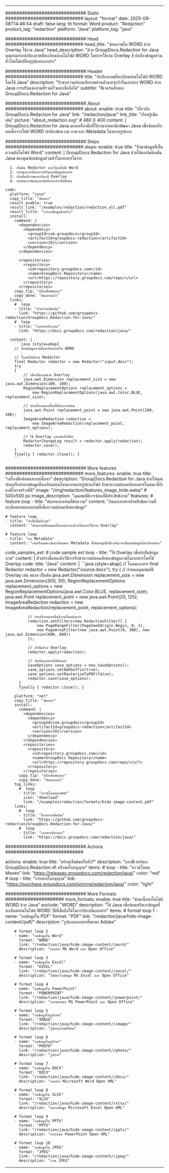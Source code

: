 
---
############################# Static ############################
layout: "format"
date:  2025-08-08T14:46:54
draft: false
lang: th
format: Word
product: "Redaction"
product_tag: "redaction"
platform: "Java"
platform_tag: "java"

############################# Head ############################
head_title: "ซ่อนภาพใน WORD ด้วย Overlay ใช้งาน Java"
head_description: "ด้วย GroupDocs.Redaction for Java คุณสามารถปกป้องภาพที่ละเอียดอ่อนในไฟล์ WORD โดยการใช้งาน Overlay สี ปกป้องข้อมูลส่วนตัวโดยไม่เปลี่ยนรูปแบบเอกสาร"

############################# Header ############################
title: "ปกป้องภาพที่ละเอียดอ่อนในไฟล์ WORD โดยใช้ Java" 
description: "รักษาความปลอดภัยภาพส่วนตัวและธุรกิจในเอกสาร WORD ด้วย Java การปรับแต่งภาพที่รวดเร็วและเชื่อถือได้"
subtitle: "ฟีเจอร์หลักของ GroupDocs.Redaction for Java" 

############################# About ############################
about:
    enable: true
    title: "เกี่ยวกับ GroupDocs.Redaction for Java"
    link: "/redaction/java/"
    link_title: "เรียนรู้เพิ่มเติม"
    picture: "about_redaction.svg" # 480 X 400
    content: |
       GroupDocs.Redaction for Java มอบเครื่องมือที่ใช้งานง่ายแก่นักพัฒนา Java เพื่อซ่อนหรือลบเนื้อจากไฟล์ WORD ปกป้องข้อความ ภาพ และ Metadata ในหลายรูปแบบ

############################# Steps ############################
steps:
    enable: true
    title: "รักษาข้อมูลที่เป็นความลับในไฟล์ Word"
    content: |
      GroupDocs.Redaction for Java ช่วยให้แอปพลิเคชัน Java ของคุณซ่อนข้อมูลส่วนตัวในเอกสารได้ง่าย
      
      1. เริ่มต้น Redactor และโหลดไฟล์ Word
      2. กำหนดการตั้งค่าการปรับแต่งที่คุณต้องการ
      3. เน้นพื้นที่ภาพและเลือกสี Overlay
      4. ดำเนินการซ่อนและบันทึกเอกสารที่อัปเดต
   
    code:
      platform: "java"
      copy_title: "คัดลอก"
      result_enable: true
      result_link: "/examples/redaction/redaction_all.pdf"
      result_title: "การลบข้อมูลตัวอย่าง"
      install:
        command: |
          <dependencies>
            <dependency>
              <groupId>com.groupdocs</groupId>
              <artifactId>groupdocs-redaction</artifactId>
              <version>{0}</version>
            </dependency>
          </dependencies>

          <repositories>
            <repository>
              <id>repository.groupdocs.com</id>
              <name>GroupDocs Repository</name>
              <url>https://repository.groupdocs.com/repo/</url>
            </repository>
          </repositories>
        copy_tip: "คลิ๊กเพื่อคัดลอก"
        copy_done: "คัดลอกแล้ว"
      links:
        #  loop
        - title: "ตัวอย่างเพิ่มเติม"
          link: "https://github.com/groupdocs-redaction/GroupDocs.Redaction-for-Java/"
        #  loop
        - title: "เอกสารประกอบ"
          link: "https://docs.groupdocs.com/redaction/java/"
          
      content: |
        ```java {style=abap}
        // ซ่อนข้อมูลภาพที่ละเอียดอ่อนใน WORD

        // โหลดไฟล์ด้วย Redactor
        final Redactor redactor = new Redactor("input.docx");
        try
        {
            // เลือกสีและขนาด Overlay
            java.awt.Dimension replacement_size = new java.awt.Dimension(100, 100);
            RegionReplacementOptions replacement_options = 
                new RegionReplacementOptions(java.awt.Color.BLUE, replacement_size);

            // ทำเครื่องหมายพื้นที่ที่ต้องการซ่อน
            java.awt.Point replacement_point = new java.awt.Point(200, 200);
            ImageAreaRedaction redaction = 
                new ImageAreaRedaction(replacement_point, replacement_options);

            // ใช้ Overlay และบันทึกไฟล์
            RedactorChangeLog result = redactor.apply(redaction);
            redactor.save();
        }
        finally { redactor.close(); }
        ```            


############################# More features ############################
more_features:
  enable: true
  title: "เครื่องมือซ่อนและลบเนื้อหา"
  description: "GroupDocs.Redaction for Java ช่วยให้คุณซ่อนหรือทำลายข้อมูลที่ละเอียดอ่อนในหลากหลายรูปแบบไฟล์ รักษาความปลอดภัยเอกสารในขณะที่ยังคงมีโครงสร้างที่ดี"
  image: "/img/redaction/features_image_hide.webp" # 500x500 px
  image_description: "คุณสมบัติการซ่อนที่มีประสิทธิภาพ"
  features:
    # feature loop
    - title: "ค้นหาและแทนที่ข้อความ"
      content: "ค้นหาเอกสารสำหรับข้อความที่ละเอียดอ่อนและแทนที่เพื่อความปลอดภัยของข้อมูล"

    # feature loop
    - title: "ปกปิดพื้นที่ภาพ"
      content: "ซ่อนภาพทั้งหมดหรือเฉพาะบางส่วนโดยการใช้งาน Overlay"

    # feature loop
    - title: "ลบ Metadata"
      content: "ลบหรือลดความละเอียดของ Metadata ที่ซ่อนอยู่เพื่อป้องกันการเปิดเผยข้อมูลที่ละเอียดอ่อน"
      
  code_samples_ext:
    # code sample ext loop
    - title: "ใช้ Overlay เพื่อปกปิดข้อมูลภาพ"
      content: |
        ตัวอย่างนี้แสดงถึงวิธีการรักษาความปลอดภัยของข้อมูลภาพในเอกสารโดยใช้ Overlay
      code:
        title: "Java"
        content: |
          ```java {style=abap}
          //  โหลดเอกสาร
          final Redactor redactor = new Redactor("source.docx");
          try
          {
              // กำหนดคุณสมบัติ Overlay เช่น ขนาด เป็นต้น
              java.awt.Dimension replacement_size = new java.awt.Dimension(300, 30);
              RegionReplacementOptions replacement_options = 
                new RegionReplacementOptions(java.awt.Color.BLUE, replacement_size);
              java.awt.Point replacement_point = new java.awt.Point(20, 125);
              ImageAreaRedaction redaction = new ImageAreaRedaction(replacement_point, replacement_options);

              // ทำเครื่องหมายพื้นที่ภาพในหน้าแรก
              redaction.setFilters(new RedactionFilter[] {
                  new PageRangeFilter(PageSeekOrigin.Begin, 0, 1),
                  new PageAreaFilter(new java.awt.Point(0, 300), new java.awt.Dimension(600, 600))
              });

              // ปกปิดด้วย Overlay
              redactor.apply(redaction);

              // บันทึกเอกสารที่ปรับแต่ง
              SaveOptions save_options = new SaveOptions();
              save_options.setAddSuffix(true);
              save_options.setRasterizeToPDF(false);
              redactor.save(save_options);
          }
          finally { redactor.close(); }
          ```
        platform: "net"
        copy_title: "คัดลอก"
        install:
          command: |
            <dependencies>
              <dependency>
                <groupId>com.groupdocs</groupId>
                <artifactId>groupdocs-redaction</artifactId>
                <version>{0}</version>
              </dependency>
            </dependencies>
            <repositories>
              <repository>
                <id>repository.groupdocs.com</id>
                <name>GroupDocs Repository</name>
                <url>https://repository.groupdocs.com/repo/</url>
              </repository>
            </repositories>
          copy_tip: "คลิ๊กเพื่อคัดลอก"
          copy_done: "คัดลอกแล้ว"
        top_links:
          #  loop
          - title: "ดาวน์โหลดผลลัพธ์"
            icon: "download"
            link: "/examples/redaction/formats/hide-image-content.pdf"
        links:
          #  loop
          - title: "ตัวอย่างเพิ่มเติม"
            link: "https://github.com/groupdocs-redaction/GroupDocs.Redaction-for-Java/"
          #  loop
          - title: "เอกสารประกอบ"
            link: "https://docs.groupdocs.com/redaction/java/"


############################# Actions ############################

actions:
  enable: true
  title: "พร้อมเริ่มต้นหรือยัง?"
  description: "ลองฟีเจอร์ของ GroupDocs.Redaction ฟรี หรือขอใบอนุญาต"
  items:
    #  loop
    - title: "ดาวน์โหลด Maven"
      link: "https://releases.groupdocs.com/redaction/java/"
      color: "red"
        #  loop
    - title: "การออกใบอนุญาต"
      link: "https://purchase.groupdocs.com/pricing/redaction/java/"
      color: "light"


############################# More Formats #####################
more_formats:
    enable: true
    title: "ซ่อนเนื้อหาในไฟล์ WORD ด้วย Java"
    exclude: "WORD"
    description: "ใช้ Java เพื่อซ่อนหรือเอาข้อมูลที่ละเอียดอ่อนในไฟล์ WORD วิธีที่เชื่อถือได้ในการป้องกันเอกสาร"
    items: 
        # format loop 1
        - name: "ลบข้อมูลใน PDF"
          format: "PDF"
          link: "/redaction/java/hide-image-content//pdf/"
          description: "รูปแบบเอกสารที่พกพา Adobe"

        # format loop 2
        - name: "ลบข้อมูลใน Word"
          format: "WORD"
          link: "/redaction/java/hide-image-content//word/"
          description: "เอกสาร MS Word และ Open Office"
          
        # format loop 3
        - name: "ลบข้อมูลใน Excel"
          format: "EXCEL"
          link: "/redaction/java/hide-image-content//excel/"
          description: "ไฟล์ตารางข้อมูล MS Excel และ Open Office"

        # format loop 4
        - name: "ลบข้อมูลใน PowerPoint"
          format: "POWERPOINT"
          link: "/redaction/java/hide-image-content//powerpoint/"
          description: "การนำเสนอ MS PowerPoint และ Open Office"

        # format loop 5
        - name: "ลบข้อมูลในรูปภาพ"
          format: "IMAGE"
          link: "/redaction/java/hide-image-content//image/"
          description: "รูปแบบภาพที่นิยม"

        # format loop 6
        - name: "ลบข้อมูลในรูปถ่าย"
          format: "PHOTO"
          link: "/redaction/java/hide-image-content//photo/"
          description: "รูปถ่าย"

        # format loop 7
        - name: "ลบข้อมูลใน DOCX"
          format: "DOCX"
          link: "/redaction/java/hide-image-content//docx/"
          description: "เอกสาร Microsoft Word Open XML"
          
        # format loop 8
        - name: "ลบข้อมูลใน XLSX"
          format: "XLSX"
          link: "/redaction/java/hide-image-content//xlsx/"
          description: "ตารางข้อมูล Microsoft Excel Open XML"
          
        # format loop 9
        - name: "ลบข้อมูลใน PPTX"
          format: "PPTX"
          link: "/redaction/java/hide-image-content//pptx/"
          description: "การเสนอ PowerPoint Open XML"

        # format loop 10
        - name: "ลบข้อมูลใน JPEG"
          format: "JPEG"
          link: "/redaction/java/hide-image-content//jpeg/"
          description: "ภาพ JPEG"


---